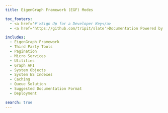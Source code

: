 ```yaml
---
title: EigenGraph Framework (EGF) Modes

toc_footers:
  - <a href='#'>Sign Up for a Developer Key</a>
  - <a href='https://github.com/tripit/slate'>Documentation Powered by Slate</a>

includes:
  - EigenGraph Framework
  - Third Party Tools
  - Pagination
  - Micro Services
  - Utilities
  - Graph API
  - System Objects
  - System ES Indexes
  - Caching
  - Queue Solution
  - Suggested Documentation Format
  - Deployment

search: true
---
```

